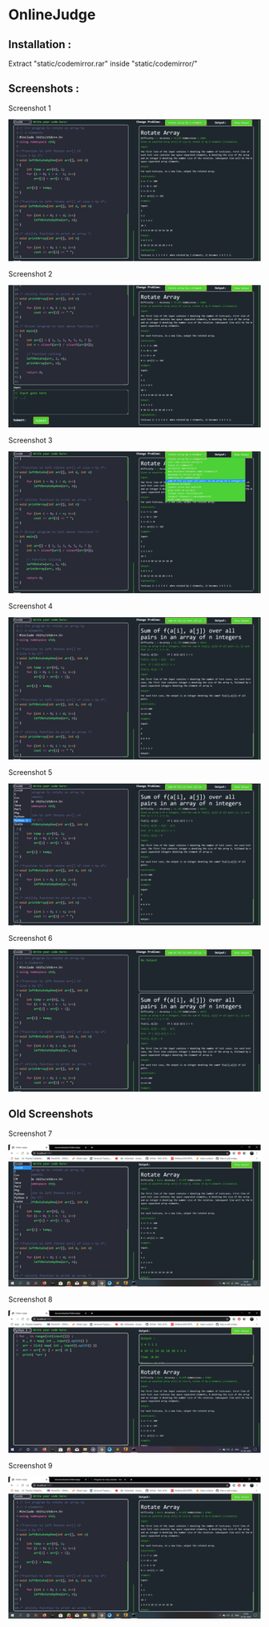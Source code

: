 # OnlineJudge

## Installation :
Extract "static/codemirror.rar" inside "static/codemirror/"

## Screenshots : 

Screenshot 1

![Alt text](/Screenshots/4.png?raw=true "Screenshot 1")

Screenshot 2

![Alt text](/Screenshots/5.png?raw=true "Screenshot 2")

Screenshot 3

![Alt text](/Screenshots/6.png?raw=true "Screenshot 3")

Screenshot 4

![Alt text](/Screenshots/7.png?raw=true "Screenshot 4")

Screenshot 5

![Alt text](/Screenshots/8.png?raw=true "Screenshot 5")

Screenshot 6

![Alt text](/Screenshots/9.png?raw=true "Screenshot 6")

## Old Screenshots

Screenshot 7

![Alt text](/Screenshots/1.png?raw=true "Screenshot 7")

Screenshot 8

![Alt text](/Screenshots/2.png?raw=true "Screenshot 8")

Screenshot 9

![Alt text](/Screenshots/3.png?raw=true "Screenshot 9")



